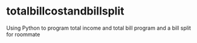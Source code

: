 # totalbillcostandbillsplit
Using Python to program total income and total bill program and a bill split for roommate
